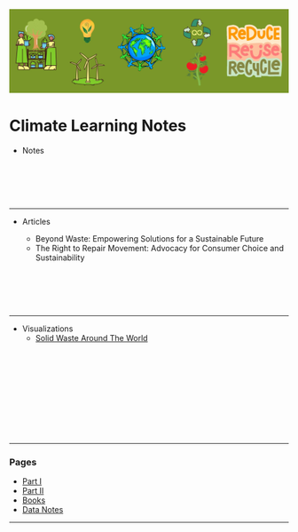 <img src="images/climate_notes.jpg?raw=true"/>

# Climate Learning Notes

- Notes






<br>
<br>
<br>
<br>


---
- Articles

  -  Beyond Waste: Empowering Solutions for a Sustainable Future
  -  The Right to Repair Movement: Advocacy for Consumer Choice and Sustainability

<br>
<br>
<br>
<br>

---

- Visualizations
  - [Solid Waste Around The World](https://public.tableau.com/app/profile/jj1485/viz/SolidWasteAroundTheWorld/Dashboard12)
 
<br>
<br>
<br>
<br>
<br>
<br>
<br>
<br>
<br>

---
### Pages 
- [Part I](/index.md)
- [Part II](/more_data_projects.md)
- [Books](/data_readings.md)
- [Data Notes](/data_notes.md)
<!--[Climate Notes](/climate_notes.md)-->


---
